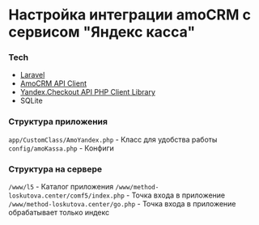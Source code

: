 # Настройка интеграции amoCRM с сервисом "Яндекс касса"
### Tech
* [Laravel](https://laravel.com)
* [AmoCRM API Client](https://github.com/ufee/amoapi)
* [Yandex.Checkout API PHP Client Library](https://github.com/yandex-money/yandex-checkout-sdk-php)
* SQLite

### Структура приложения
`app/CustomClass/AmoYandex.php` - Класс для удобства работы
`config/amoKassa.php` - Конфиги

### Структура на сервере
`/www/l5` - Каталог приложения
`/www/method-loskutova.center/comf5/index.php` - Точка входа в приложение
`/www/method-loskutova.center/go.php` - Точка входа в приложение обрабатывает только индекс